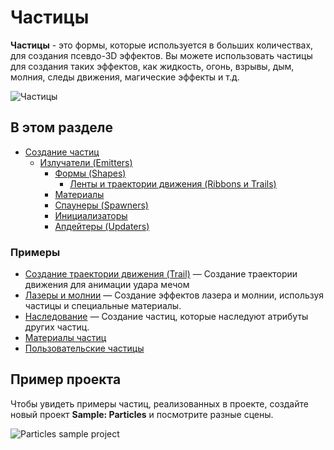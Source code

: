 # Частицы

**Частицы** - это формы, которые используется в больших количествах, для создания псевдо-3D эффектов. Вы можете использовать частицы для создания таких эффектов, как жидкость, огонь, взрывы, дым, молния, следы движения, магические эффекты и т.д.

![Частицы](media/particles.png)

## В этом разделе

* [Создание частиц](create-particles.md)
    * [Излучатели (Emitters)](emitters.md)
        * [Формы (Shapes)](shapes.md)
            * [Ленты и траектории движения (Ribbons и Trails)](ribbons-and-trails.md)
        * [Материалы](materials.md)
        * [Спаунеры (Spawners)](spawners.md)
        * [Инициализаторы](initializers.md)
        * [Апдейтеры (Updaters)](updaters.md)

### Примеры

* [Создание траектории движения (Trail)](tutorials/create-a-trail.md) — Создание траектории движения для анимации удара мечом
* [Лазеры и молнии](tutorials/lasers-and-lightning.md) — Создание эффектов лазера и молнии, используя частицы и специальные материалы.
* [Наследование](tutorials/inheritance.md) — Создание частиц, которые наследуют атрибуты других частиц.
* [Материалы частиц](tutorials/particle-materials.md)
* [Пользовательские частицы](tutorials/custom-particles.md)

## Пример проекта

Чтобы увидеть примеры частиц, реализованных в проекте, создайте новый проект **Sample: Particles** и посмотрите разные сцены.

![Particles sample project](media/select-particles-sample-project.png)